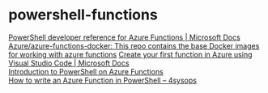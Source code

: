 # powershell-functions

[PowerShell developer reference for Azure Functions | Microsoft Docs](https://docs.microsoft.com/en-us/azure/azure-functions/functions-reference-powershell?tabs=portal)\
[Azure/azure-functions-docker: This repo contains the base Docker images for working with azure functions](https://github.com/Azure/azure-functions-docker)
[Create your first function in Azure using Visual Studio Code | Microsoft Docs](https://docs.microsoft.com/en-us/azure/azure-functions/functions-create-first-function-vs-code?pivots=programming-language-powershell)\
[Introduction to PowerShell on Azure Functions](https://www.wesleyhaakman.org/powershell-for-azure-functions-introduction/)\
[How to write an Azure Function in PowerShell – 4sysops](https://4sysops.com/archives/how-to-write-an-azure-function-in-powershell/)
